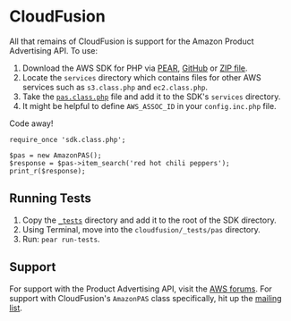 # CloudFusion

All that remains of CloudFusion is support for the Amazon Product Advertising API. To use:

1. Download the AWS SDK for PHP via <a href="http://pear.amazonwebservices.com">PEAR</a>, <a href="http://github.com/amazonwebservices/aws-sdk-for-php">GitHub</a> or <a href="http://aws.amazon.com/sdkforphp">ZIP file</a>.
2. Locate the `services` directory which contains files for other AWS services such as `s3.class.php` and `ec2.class.php`.
3. Take the <a href="cloudfusion/blob/master/services/pas.class.php"><code>pas.class.php</code></a> file and add it to the SDK's `services` directory.
4. It might be helpful to define `AWS_ASSOC_ID` in your `config.inc.php` file.

Code away!

	require_once 'sdk.class.php';

	$pas = new AmazonPAS();
	$response = $pas->item_search('red hot chili peppers');
	print_r($response);


## Running Tests

1. Copy the <a href="cloudfusion/blob/master/_tests"><code>_tests</code></a> directory and add it to the root of the SDK directory.
2. Using Terminal, move into the `cloudfusion/_tests/pas` directory.
3. Run: `pear run-tests`.


## Support

For support with the Product Advertising API, visit the [AWS forums](https://forums.aws.amazon.com/forum.jspa?forumID=9). For support with CloudFusion's `AmazonPAS` class specifically, hit up the [mailing list](http://groups.google.com/group/cloudfusion).
